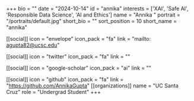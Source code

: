 +++
bio = "" 
date = "2024-10-14" 
id = "annika" 
interests = ['XAI', 'Safe AI', 'Responsible Data Science', 'AI and Ethics'] 
name = "Annika " 
portrait = "/portraits/default.jpg" 
short_bio = "" 
sort_position = 10
 short_name = "annika" 

[[social]] 
    icon = "envelope" 
    icon_pack = "fa" 
    link = "mailto: agupta82@ucsc.edu"

 [[social]] 
    icon = "twitter" 
    icon_pack = "fa" 
    link = "" 

[[social]] 
    icon = "google-scholar" 
    icon_pack = "ai" 
    link = "" 

[[social]] 
    icon = "github" 
    icon_pack = "fa" 
    link = "https://github.com/AnnikaGupta" 
[[organizations]] 
     name = "UC Santa Cruz" 
      role = "Undergrad Student" 
+++
